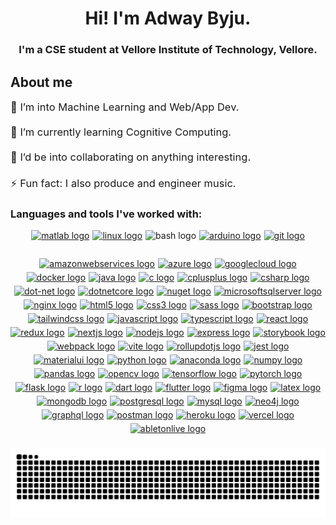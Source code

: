 <h1 align="center">Hi! I'm Adway Byju.</h1>

<h3 align="center">I'm a CSE student at Vellore Institute of Technology, Vellore.</h3>

<h2 align="left">About me</h2>

<p style="font-size: 1.03rem;" align="left">🔭 I’m into Machine Learning and Web/App Dev.<br><br>🌱 I’m currently learning Cognitive Computing.<br><br>👯 I’d be into collaborating on anything interesting.<br><br>⚡ Fun fact: I also produce and engineer music.</p>

<h3 align="left">Languages and tools I've worked with:</h3>

<div align="center" style="display: flex; flex-wrap: wrap; justify-content: center; gap: 5px;">
  <a href="https://www.mathworks.com/products/matlab.html" target="_blank">
    <img src="https://cdn.jsdelivr.net/gh/devicons/devicon/icons/matlab/matlab-original.svg" height="40" alt="matlab logo"  />
  </a>
  <a href="https://www.linux.org/" target="_blank">
    <img src="https://skillicons.dev/icons?i=linux" height="40" alt="linux logo"  />
  </a>
  <img src="https://skillicons.dev/icons?i=bash" height="40" alt="bash logo"  />
  <a href="https://www.arduino.cc/" target="_blank">
    <img src="https://cdn.simpleicons.org/arduino/00979D" height="40" alt="arduino logo"  />
  </a>
  <a href="https://git-scm.com/" target="_blank">
    <img src="https://skillicons.dev/icons?i=git" height="40" alt="git logo"  />
  </a>
  <a href="https://aws.amazon.com/" target="_blank">
    <img src="https://skillicons.dev/icons?i=aws" height="40" alt="amazonwebservices logo"  />
  </a>
  <a href="https://azure.microsoft.com/" target="_blank">
    <img src="https://cdn.jsdelivr.net/gh/devicons/devicon/icons/azure/azure-original.svg" height="40" alt="azure logo"  />
  </a>
  <a href="https://cloud.google.com/" target="_blank">
    <img src="https://cdn.jsdelivr.net/gh/devicons/devicon/icons/googlecloud/googlecloud-original.svg" height="40" alt="googlecloud logo"  />
  </a>
  <a href="https://www.docker.com/" target="_blank">
    <img src="https://skillicons.dev/icons?i=docker" height="40" alt="docker logo"  />
  </a>
  <a href="https://www.java.com/" target="_blank">
    <img src="https://cdn.jsdelivr.net/gh/devicons/devicon/icons/java/java-original.svg" height="40" alt="java logo"  />
  </a>
  <a href="https://learn.microsoft.com/en-us/cpp/c-language/?view=msvc-170" target="_blank">
    <img src="https://skillicons.dev/icons?i=c" height="40" alt="c logo"  />
  </a>
  <a href="https://isocpp.org/" target="_blank">
    <img src="https://skillicons.dev/icons?i=cpp" height="40" alt="cplusplus logo"  />
  </a>
  <a href="https://docs.microsoft.com/en-us/dotnet/csharp/" target="_blank">
    <img src="https://skillicons.dev/icons?i=cs" height="40" alt="csharp logo"  />
  </a>
  <a href="https://docs.microsoft.com/en-us/dotnet/" target="_blank">
    <img src="https://skillicons.dev/icons?i=dotnet" height="40" alt="dot-net logo"  />
  </a>
  <a href="https://dotnet.microsoft.com/en-us/apps/aspnet" target="_blank">
    <img src="https://cdn.jsdelivr.net/gh/devicons/devicon/icons/dotnetcore/dotnetcore-original.svg" height="40" alt="dotnetcore logo"  />
  </a>
  <a href="https://www.nuget.org/" target="_blank">
    <img src="https://cdn.jsdelivr.net/gh/devicons/devicon/icons/nuget/nuget-original.svg" height="40" alt="nuget logo"  />
  </a>
  <a href="https://www.microsoft.com/sql-server/" target="_blank">
    <img src="https://cdn.simpleicons.org/microsoftsqlserver/CC2927" height="40" alt="microsoftsqlserver logo"  />
  </a>
  <a href="https://www.nginx.com/" target="_blank">
    <img src="https://cdn.simpleicons.org/nginx/009639" height="40" alt="nginx logo"  />
  </a>
  <a href="https://developer.mozilla.org/en-US/docs/Web/HTML" target="_blank">
    <img src="https://skillicons.dev/icons?i=html" height="40" alt="html5 logo"  />
  </a>
  <a href="https://developer.mozilla.org/en-US/docs/Web/CSS" target="_blank">
    <img src="https://skillicons.dev/icons?i=css" height="40" alt="css3 logo"  />
  </a>
  <a href="https://sass-lang.com/" target="_blank">
    <img src="https://skillicons.dev/icons?i=sass" height="40" alt="sass logo"  />
  </a>
  <a href="https://getbootstrap.com/" target="_blank">
    <img src="https://cdn.jsdelivr.net/gh/devicons/devicon/icons/bootstrap/bootstrap-original.svg" height="40" alt="bootstrap logo"  />
  </a>
  <a href="https://tailwindcss.com/" target="_blank">
    <img src="https://cdn.simpleicons.org/tailwindcss/06B6D4" height="40" alt="tailwindcss logo"  />
  </a>
  <a href="https://www.javascript.com/" target="_blank">
    <img src="https://skillicons.dev/icons?i=js" height="40" alt="javascript logo"  />
  </a>
  <a href="https://www.typescriptlang.org/" target="_blank">
    <img src="https://skillicons.dev/icons?i=ts" height="40" alt="typescript logo"  />
  </a>
  <a href="https://react.dev/" target="_blank">
    <img src="https://cdn.jsdelivr.net/gh/devicons/devicon/icons/react/react-original.svg" height="40" alt="react logo"  />
  </a>
  <a href="https://redux.js.org/" target="_blank">
    <img src="https://cdn.jsdelivr.net/gh/devicons/devicon/icons/redux/redux-original.svg" height="40" alt="redux logo"  />
  </a>
  <a href="https://nextjs.org/" target="_blank">
    <img src="https://skillicons.dev/icons?i=nextjs" height="40" alt="nextjs logo"  />
  </a>
  <a href="https://nodejs.org/en/" target="_blank">
    <img src="https://cdn.simpleicons.org/nodedotjs/339933" height="40" alt="nodejs logo"  />
  </a>
  <a href="https://expressjs.com/" target="_blank">
    <img src="https://skillicons.dev/icons?i=express" height="40" alt="express logo"  />
  </a>
  <a href="https://storybook.js.org/" target="_blank">
    <img src="https://cdn.jsdelivr.net/gh/devicons/devicon/icons/storybook/storybook-original.svg" height="40" alt="storybook logo"  />
  </a>
  <a href="https://webpack.js.org/" target="_blank">
    <img src="https://cdn.jsdelivr.net/gh/devicons/devicon/icons/webpack/webpack-original.svg" height="40" alt="webpack logo"  />
  </a>
  <a href="https://vitejs.dev/" target="_blank">
    <img src="https://skillicons.dev/icons?i=vite" height="40" alt="vite logo"  />
  </a>
  <a href="https://rollupjs.org/" target="_blank">
    <img src="https://skillicons.dev/icons?i=rollupjs" height="40" alt="rollupdotjs logo"  />
  </a>
  <a href="https://jestjs.io/" target="_blank">
    <img src="https://skillicons.dev/icons?i=jest" height="40" alt="jest logo"  />
  </a>
  <a href="https://mui.com/" target="_blank">
    <img src="https://cdn.jsdelivr.net/gh/devicons/devicon/icons/materialui/materialui-original.svg" height="40" alt="materialui logo"  />
  </a>
  <a href="https://www.python.org/" target="_blank">
    <img src="https://skillicons.dev/icons?i=py" height="40" alt="python logo"  />
  </a>
  <a href="https://www.anaconda.com/about-us" target="_blank">
    <img src="https://cdn.simpleicons.org/anaconda/44A833" height="40" alt="anaconda logo"  />
  </a>
  <a href="https://www.numpy.org/" target="_blank">
    <img src="https://cdn.jsdelivr.net/gh/devicons/devicon/icons/numpy/numpy-original.svg" height="40" alt="numpy logo"  />
  </a>
  <a href="https://pandas.pydata.org/" target="_blank">
    <img src="https://cdn.jsdelivr.net/gh/devicons/devicon/icons/pandas/pandas-original.svg" height="40" alt="pandas logo"  />
  </a>
  <a href="https://opencv.org/" target="_blank">
    <img src="https://cdn.jsdelivr.net/gh/devicons/devicon/icons/opencv/opencv-original.svg" height="40" alt="opencv logo"  />
  </a>
  <a href="https://www.tensorflow.org/" target="_blank">
    <img src="https://cdn.jsdelivr.net/gh/devicons/devicon/icons/tensorflow/tensorflow-original.svg" height="40" alt="tensorflow logo"  />
  </a>
  <a href="https://pytorch.org/" target="_blank">
    <img src="https://cdn.jsdelivr.net/gh/devicons/devicon/icons/pytorch/pytorch-original.svg" height="40" alt="pytorch logo"  />
  </a>
  <a href="https://flask.palletsprojects.com/" target="_blank">
    <img src="https://skillicons.dev/icons?i=flask" height="40" alt="flask logo"  />
  </a>
  <a href="https://www.r-project.org/" target="_blank">
    <img src="https://cdn.jsdelivr.net/gh/devicons/devicon/icons/r/r-original.svg" height="40" alt="r logo"  />
  </a>
  <a href="https://dart.dev/" target="_blank">
    <img src="https://cdn.jsdelivr.net/gh/devicons/devicon/icons/dart/dart-original.svg" height="40" alt="dart logo"  />
  </a>
  <a href="https://flutter.dev/" target="_blank">
    <img src="https://cdn.jsdelivr.net/gh/devicons/devicon/icons/flutter/flutter-original.svg" height="40" alt="flutter logo"  />
  </a>
  <a href="https://www.figma.com/" target="_blank">
    <img src="https://cdn.jsdelivr.net/gh/devicons/devicon/icons/figma/figma-original.svg" height="40" alt="figma logo"  />
  </a>
  <a href="https://www.latex-project.org/" target="_blank">
    <img src="https://skillicons.dev/icons?i=latex" height="40" alt="latex logo"  />
  </a>
  <a href="https://www.mongodb.com/" target="_blank">
    <img src="https://skillicons.dev/icons?i=mongodb" height="40" alt="mongodb logo"  />
  </a>
  <a href="https://www.postgresql.org/" target="_blank">
    <img src="https://skillicons.dev/icons?i=postgres" height="40" alt="postgresql logo"  />
  </a>
  <a href="https://www.mysql.com/" target="_blank">
    <img src="https://skillicons.dev/icons?i=mysql" height="40" alt="mysql logo"  />
  </a>
  <a href="https://neo4j.com/" target="_blank">
    <img src="https://cdn.simpleicons.org/neo4j/4581C3" height="40" alt="neo4j logo"  />
  </a>
  <a href="https://graphql.org/" target="_blank">
    <img src="https://cdn.jsdelivr.net/gh/devicons/devicon/icons/graphql/graphql-plain-wordmark.svg" height="40" alt="graphql logo"  />
  </a>
  <a href="https://www.postman.com/" target="_blank">
    <img src="https://skillicons.dev/icons?i=postman" height="40" alt="postman logo"  />
  </a>
  <a href="https://www.heroku.com/" target="_blank">
    <img src="https://skillicons.dev/icons?i=heroku" height="40" alt="heroku logo"  />
  </a>
  <a href="https://vercel.com/" target="_blank">
    <img src="https://skillicons.dev/icons?i=vercel" height="40" alt="vercel logo"  />
  </a>
  <a href="https://www.ableton.com/" target="_blank">
    <img src="https://skillicons.dev/icons?i=ableton" height="40" alt="abletonlive logo"  />
  </a>
</div>

###

<img src="https://raw.githubusercontent.com/AdwayB/AdwayB/output/snake.svg" alt="Snake animation" />

###

